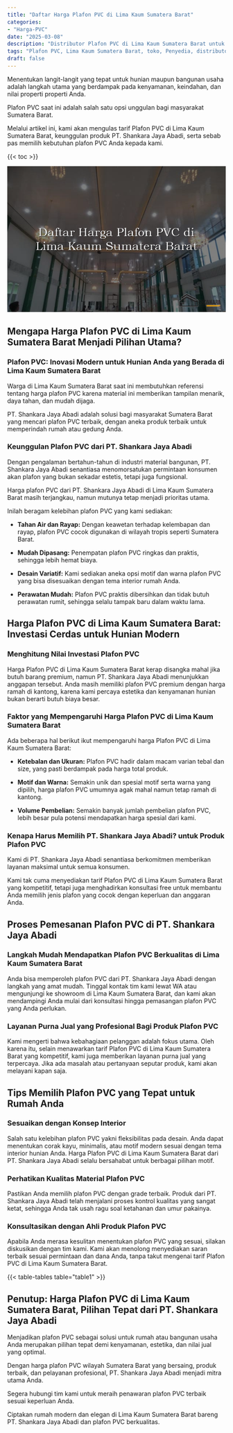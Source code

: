 ```yaml
---
title: "Daftar Harga Plafon PVC di Lima Kaum Sumatera Barat"
categories: 
- "Harga-PVC"
date: "2025-03-08"
description: "Distributor Plafon PVC di Lima Kaum Sumatera Barat untuk rumah, kantor, serta toko. Panel berkualitas, pilihan motif, pilihan warna modern, beserta servis instalasi oleh tim profesional serta kepastian resmi!|Servis penyediaan Plafon PVC di Lima Kaum Sumatera Barat untuk kebutuhan rumah, perkantoran, maupun ritel, dengan material unggulan dan instalasi oleh teknisi profesional serta garansi resmi.|Pilihan Plafon PVC di Lima Kaum Sumatera Barat yang terbukti untuk tempat tinggal, perkantoran, dan toko, bersama panel terbaik dan instalasi oleh tim ahli serta jaminan resmi.|Distribusi Plafon PVC di Lima Kaum Sumatera Barat untuk rumah, office, dan gerai, beserta produk berkualitas dan pemasangan ditangani oleh tenaga ahli profesional, lengkap dengan kepastian resmi.}"
tags: "Plafon PVC, Lima Kaum Sumatera Barat, toko, Penyedia, distributor"
draft: false
---
```


Menentukan langit-langit yang tepat untuk hunian maupun bangunan usaha adalah langkah utama yang berdampak pada kenyamanan, keindahan, dan nilai properti properti Anda.

Plafon PVC saat ini adalah salah satu opsi unggulan bagi masyarakat Sumatera Barat.

Melalui artikel ini, kami akan mengulas tarif Plafon PVC di Lima Kaum Sumatera Barat, keunggulan produk PT. Shankara Jaya Abadi, serta sebab pas memilih kebutuhan plafon PVC Anda kepada kami.

{{< toc >}}

![Daftar Harga Plafon PVC di Lima Kaum Sumatera Barat](/images/Harga-PVC/Daftar-Harga-Plafon-PVC-di-Lima-Kaum-Sumatera-Barat.png)


## Mengapa Harga Plafon PVC di Lima Kaum Sumatera Barat Menjadi Pilihan Utama?

### Plafon PVC: Inovasi Modern untuk Hunian Anda yang Berada di Lima Kaum Sumatera Barat

Warga di Lima Kaum Sumatera Barat saat ini membutuhkan referensi tentang harga plafon PVC karena material ini memberikan tampilan menarik, daya tahan, dan mudah dijaga.

PT. Shankara Jaya Abadi adalah solusi bagi masyarakat Sumatera Barat yang mencari plafon PVC terbaik, dengan aneka produk terbaik untuk memperindah rumah atau gedung Anda.

### Keunggulan Plafon PVC dari PT. Shankara Jaya Abadi

Dengan pengalaman bertahun-tahun di industri material bangunan, PT. Shankara Jaya Abadi senantiasa menomorsatukan permintaan konsumen akan plafon yang bukan sekadar estetis, tetapi juga fungsional.

Harga plafon PVC dari PT. Shankara Jaya Abadi di Lima Kaum Sumatera Barat masih terjangkau, namun mutunya tetap menjadi prioritas utama.

Inilah beragam kelebihan plafon PVC yang kami sediakan:

- **Tahan Air dan Rayap:** Dengan keawetan terhadap kelembapan dan rayap, plafon PVC cocok digunakan di wilayah tropis seperti Sumatera Barat.

- **Mudah Dipasang:** Penempatan plafon PVC ringkas dan praktis, sehingga lebih hemat biaya.

- **Desain Variatif:** Kami sediakan aneka opsi motif dan warna plafon PVC yang bisa disesuaikan dengan tema interior rumah Anda.

- **Perawatan Mudah:** Plafon PVC praktis dibersihkan dan tidak butuh perawatan rumit, sehingga selalu tampak baru dalam waktu lama.

## Harga Plafon PVC di Lima Kaum Sumatera Barat: Investasi Cerdas untuk Hunian Modern

### Menghitung Nilai Investasi Plafon PVC

Harga Plafon PVC di Lima Kaum Sumatera Barat kerap disangka mahal jika butuh barang premium, namun PT. Shankara Jaya Abadi menunjukkan anggapan tersebut. Anda masih memiliki plafon PVC premium dengan harga ramah di kantong, karena kami percaya estetika dan kenyamanan hunian bukan berarti butuh biaya besar.

### Faktor yang Mempengaruhi Harga Plafon PVC di Lima Kaum Sumatera Barat

Ada beberapa hal berikut ikut mempengaruhi harga Plafon PVC di Lima Kaum Sumatera Barat:

- **Ketebalan dan Ukuran:** Plafon PVC hadir dalam macam varian tebal dan size, yang pasti berdampak pada harga total produk.

- **Motif dan Warna:** Semakin unik dan spesial motif serta warna yang dipilih, harga plafon PVC umumnya agak mahal namun tetap ramah di kantong.

- **Volume Pembelian:** Semakin banyak jumlah pembelian plafon PVC, lebih besar pula potensi mendapatkan harga spesial dari kami.

### Kenapa Harus Memilih PT. Shankara Jaya Abadi? untuk Produk Plafon PVC

Kami di PT. Shankara Jaya Abadi senantiasa berkomitmen memberikan layanan maksimal untuk semua konsumen.

Kami tak cuma menyediakan tarif Plafon PVC di Lima Kaum Sumatera Barat yang kompetitif, tetapi juga menghadirkan konsultasi free untuk membantu Anda memilih jenis plafon yang cocok dengan keperluan dan anggaran Anda.

## Proses Pemesanan Plafon PVC di PT. Shankara Jaya Abadi

### Langkah Mudah Mendapatkan Plafon PVC Berkualitas di Lima Kaum Sumatera Barat

Anda bisa memperoleh plafon PVC dari PT. Shankara Jaya Abadi dengan langkah yang amat mudah. Tinggal kontak tim kami lewat WA atau mengunjungi ke showroom di Lima Kaum Sumatera Barat, dan kami akan mendampingi Anda mulai dari konsultasi hingga pemasangan plafon PVC yang Anda perlukan.

### Layanan Purna Jual yang Profesional Bagi Produk Plafon PVC

Kami mengerti bahwa kebahagiaan pelanggan adalah fokus utama. Oleh karena itu, selain menawarkan tarif Plafon PVC di Lima Kaum Sumatera Barat yang kompetitif, kami juga memberikan layanan purna jual yang terpercaya. Jika ada masalah atau pertanyaan seputar produk, kami akan melayani kapan saja.

## Tips Memilih Plafon PVC yang Tepat untuk Rumah Anda

### Sesuaikan dengan Konsep Interior

Salah satu kelebihan plafon PVC yakni fleksibilitas pada desain. Anda dapat menentukan corak kayu, minimalis, atau motif modern sesuai dengan tema interior hunian Anda. Harga Plafon PVC di Lima Kaum Sumatera Barat dari PT. Shankara Jaya Abadi selalu bersahabat untuk berbagai pilihan motif.

### Perhatikan Kualitas Material Plafon PVC

Pastikan Anda memilih plafon PVC dengan grade terbaik. Produk dari PT. Shankara Jaya Abadi telah menjalani proses kontrol kualitas yang sangat ketat, sehingga Anda tak usah ragu soal ketahanan dan umur pakainya.

### Konsultasikan dengan Ahli Produk Plafon PVC

Apabila Anda merasa kesulitan menentukan plafon PVC yang sesuai, silakan diskusikan dengan tim kami. Kami akan menolong menyediakan saran terbaik sesuai permintaan dan dana Anda, tanpa takut mengenai tarif Plafon PVC di Lima Kaum Sumatera Barat.

{{< table-tables table="table1" >}}

## Penutup: Harga Plafon PVC di Lima Kaum Sumatera Barat, Pilihan Tepat dari PT. Shankara Jaya Abadi

Menjadikan plafon PVC sebagai solusi untuk rumah atau bangunan usaha Anda merupakan pilihan tepat demi kenyamanan, estetika, dan nilai jual yang optimal.

Dengan harga plafon PVC wilayah Sumatera Barat yang bersaing, produk terbaik, dan pelayanan profesional, PT. Shankara Jaya Abadi menjadi mitra utama Anda.

Segera hubungi tim kami untuk meraih penawaran plafon PVC terbaik sesuai keperluan Anda.

Ciptakan rumah modern dan elegan di Lima Kaum Sumatera Barat bareng PT. Shankara Jaya Abadi dan plafon PVC berkualitas.